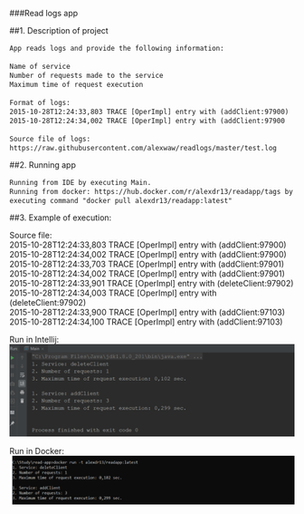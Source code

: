 ###Read logs app

##1. Description of project

    App reads logs and provide the following information:

    Name of service
    Number of requests made to the service
    Maximum time of request execution

    Format of logs:
    2015-10-28T12:24:33,803 TRACE [OperImpl] entry with (addClient:97900)
    2015-10-28T12:24:34,002 TRACE [OperImpl] entry with (addClient:97900

    Source file of logs: https://raw.githubusercontent.com/alexwaw/readlogs/master/test.log

##2. Running app

    Running from IDE by executing Main.
    Running from docker: https://hub.docker.com/r/alexdr13/readapp/tags by executing command "docker pull alexdr13/readapp:latest"

##3. Example of execution:

Source file:  
2015-10-28T12:24:33,803 TRACE [OperImpl] entry with (addClient:97900)  
2015-10-28T12:24:34,002 TRACE [OperImpl] entry with (addClient:97900)  
2015-10-28T12:24:33,703 TRACE [OperImpl] entry with (addClient:97901)  
2015-10-28T12:24:34,002 TRACE [OperImpl] entry with (addClient:97901)  
2015-10-28T12:24:33,901 TRACE [OperImpl] entry with (deleteClient:97902)  
2015-10-28T12:24:34,003 TRACE [OperImpl] entry with (deleteClient:97902)  
2015-10-28T12:24:33,900 TRACE [OperImpl] entry with (addClient:97103)  
2015-10-28T12:24:34,100 TRACE [OperImpl] entry with (addClient:97103)  

Run in Intellij:
![alt text](https://github.com/alexwaw/readlogs/blob/master/intellij.png?raw=true)

Run in Docker:
![alt text](https://github.com/alexwaw/readlogs/blob/master/docker.png?raw=true)
